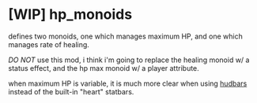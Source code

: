 # [WIP] hp_monoids

defines two monoids, one which manages maximum HP, and one which manages rate of healing.

*DO NOT* use this mod, i think i'm going to replace the healing monoid w/ a status effect, and the hp max monoid
w/ a player attribute.

when maximum HP is variable, it is much more clear when using
[hudbars](https://content.minetest.net/packages/Wuzzy/hudbars/) instead of the built-in "heart" statbars.
